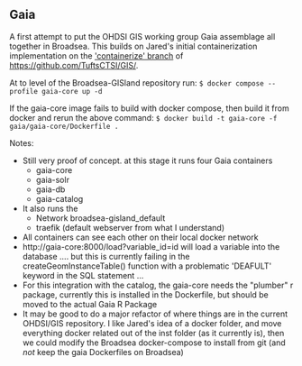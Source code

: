 ## Gaia  

A first attempt to put the OHDSI GIS working group Gaia assemblage all together in Broadsea. This builds on Jared's initial containerization implementation on the ['containerize' branch](https://github.com/TuftsCTSI/GIS/tree/containerize) of https://github.com/TuftsCTSI/GIS/.  

At to level of the Broadsea-GISland repository run:
`$ docker compose --profile gaia-core up -d`

If the gaia-core image fails to build with docker compose, then build it from docker and rerun the above command:
`$ docker build -t gaia-core -f gaia/gaia-core/Dockerfile .`

Notes:
- Still very proof of concept. at this stage it runs four Gaia containers
   - gaia-core
   - gaia-solr
   - gaia-db
   - gaia-catalog
- It also runs the
   - Network broadsea-gisland_default
   - traefik (default webserver from what I understand)
- All containers can see each other on their local docker network
- http://gaia-core:8000/load?variable_id=id will load a variable into the database .... but this is currently failing in the createGeomInstanceTable() function with a problematic 'DEAFULT' keyword in the SQL statement ...
- For this integration with the catalog, the gaia-core needs the "plumber" r package, currently this is installed in the Dockerfile, but should be moved to the actual Gaia R Package
- It may be good to do a major refactor of where things are in the current OHDSI/GIS repository. I like Jared's idea of a docker folder, and move everything docker related out of the inst folder (as it currently is), then we could modify the Broadsea docker-compose to install from git (and *not* keep the gaia Dockerfiles on Broadsea)
